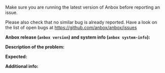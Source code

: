 Make sure you are running the latest version of Anbox before reporting an issue.

Please also check that no similar bug is already reported. Have a look on the
list of open bugs at https://github.com/anbox/anbox/issues

**Anbox release (`anbox version`) and system info (`anbox system-info`):**


**Description of the problem:**


**Expected:**


**Additional info:**
